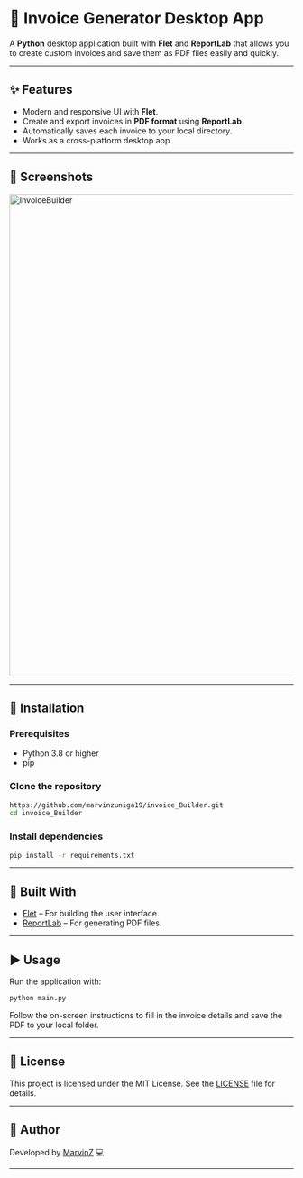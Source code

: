 # 🧾 Invoice Generator Desktop App

A **Python** desktop application built with **Flet** and **ReportLab** that allows you to create custom invoices and save them as PDF files easily and quickly.

---

## ✨ Features

* Modern and responsive UI with **Flet**.
* Create and export invoices in **PDF format** using **ReportLab**.
* Automatically saves each invoice to your local directory.
* Works as a cross-platform desktop app.

---

## 📸 Screenshots

<img width="1600" height="855" alt="InvoiceBuilder" src="https://github.com/user-attachments/assets/c2339818-bddb-4b47-acc0-bbaaa22d1417" />


---

## 🚀 Installation

### Prerequisites

* Python 3.8 or higher
* pip

### Clone the repository

```bash
https://github.com/marvinzuniga19/invoice_Builder.git
cd invoice_Builder
```

### Install dependencies

```bash
pip install -r requirements.txt
```

---

## 🧠 Built With

* [Flet](https://flet.dev) – For building the user interface.
* [ReportLab](https://www.reportlab.com/dev/install/) – For generating PDF files.

---

## ▶️ Usage

Run the application with:

```bash
python main.py
```

Follow the on-screen instructions to fill in the invoice details and save the PDF to your local folder.

---


## 📄 License

This project is licensed under the MIT License. See the [LICENSE](LICENSE) file for details.

---

## 🙌 Author

Developed by [MarvinZ](https://github.com/marvinzuniga19) 💻

---
